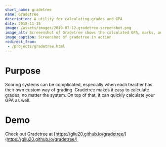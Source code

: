 ```yaml
---
short_name: gradetree
name: Gradetree
description: A utility for calculating grades and GPA
date: 2018-11-15
image: /assets/images/2019-07-12-gradetree-screenshot.png
image_alt: Screeenshot of Gradetree shows the calculated GPA, marks, and the course averages
image_caption: Screenshot of gradetree in action
redirect_from:
 - /projects/gradetree.html
---
```


# Purpose
Scoring systems can be complicated, especially when each teacher has their own custom way of grading. Gradetree makes it easy to calculate grades, no matter the system. On top of that, it can quickly calculate your GPA as well.

# Demo
Check out Gradetree at [https://gliu20.github.io/gradetree/](https://gliu20.github.io/gradetree/)
